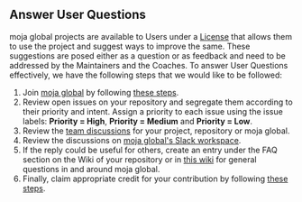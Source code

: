## Answer User Questions

moja global projects are available to Users under a [License](https://github.com/moja-global/About_moja_global/blob/master/LICENSE) that allows them to use the project and suggest ways to improve the same. These suggestions are posed either as a question or as feedback and need to be addressed by the Maintainers and the Coaches. To answer User Questions effectively, we have the following steps that we would like to be followed:

1.  Join [moja global](https://moja.global/) by following [these steps](https://github.com/moja-global/About-moja-global/blob/master/Contributing/How-to-Join-moja-global.md).
2.  Review open issues on your repository and segregate them according to their priority and intent. Assign a priority to each issue using the issue labels: **Priority = High**, **Priority = Medium** and **Priority = Low**. 
3.  Review the [team discussions](https://github.com/orgs/moja-global/teams) for your project, repository or moja global.
4.  Review the discussions on [moja global's Slack workspace](https://mojaglobal.slack.com).
5.  If the reply could be useful for others, create an entry under the FAQ section on the Wiki of your repository or in [this wiki](https://github.com/moja-global/About-moja-global/wiki) for general questions in and around moja global.
6.  Finally, claim appropriate credit for your contribution by following [these steps](https://github.com/moja-global/About-moja-global/blob/master/Contributing/How-to-Get-Credit-for-Your-Contribution.md).
